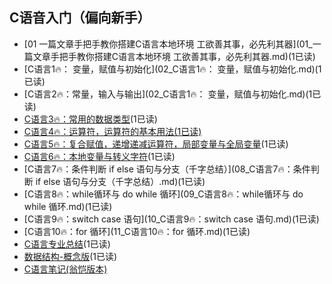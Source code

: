 ## C语音入门（偏向新手）

 * [01 一篇文章手把手教你搭建C语言本地环境  工欲善其事，必先利其器](01_一篇文章手把手教你搭建C语言本地环境  工欲善其事，必先利其器.md)(1已读)
 * [C语言1🔥： 变量，赋值与初始化](02_C语言1🔥： 变量，赋值与初始化.md)(1已读)
 * [C语言2🔥：常量，输入与输出](02_C语言1🔥： 变量，赋值与初始化.md)(1已读)
 * [C语言3🔥：常用的数据类型](03_C语言2🔥：常量，输入与输出.md)(1已读)
 * [C语言4🔥：运算符，运算符的基本用法(1已读)](04_C语言3🔥：常用的数据类型.md)
 * [C语言5🔥：复合赋值，递增递减运算符，局部变量与全局变量](05_C语言4🔥：运算符，运算符的基本用法.md)(1已读)
 * [C语言6🔥：本地变量与转义字符](07_C语言6🔥：本地变量与转义字符.md)(1已读)
 * [C语言7🔥：条件判断 if else 语句与分支（千字总结）](08_C语言7🔥：条件判断 if else 语句与分支（千字总结）.md)(1已读)
 * [C语言8🔥：while循环与 do while 循环](09_C语言8🔥：while循环与 do while 循环.md)(1已读)
 * [C语言9🔥：switch case 语句](10_C语言9🔥：switch case 语句.md)(1已读)
 * [C语言10🔥：for 循环](11_C语言10🔥：for 循环.md)(1已读)
 * [C语言专业总结](12_C语言专业总结.md)(1已读)
 * [数据结构-概念版](%E6%95%B0%E6%8D%AE%E7%BB%93%E6%9E%84-%E6%A6%82%E5%BF%B5%E7%89%88.md)(1已读)
 * [C语言笔记(翁恺版本)](C%E8%AF%AD%E8%A8%80%E7%AC%94%E8%AE%B0%28%E7%BF%81%E6%81%BA%E7%89%88%E6%9C%AC%29.md)